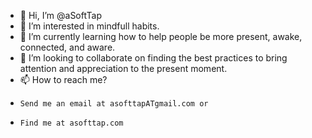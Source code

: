 - 👋 Hi, I’m @aSoftTap
- 👀 I’m interested in mindfull habits.
- 🌱 I’m currently learning how to help people be more present, awake, connected, and aware.
- 💞️ I’m looking to collaborate on finding the best practices to bring attention and appreciation to the present moment.
- 📫 How to reach me? 
-     Send me an email at asofttapATgmail.com or 
-     Find me at asofttap.com

